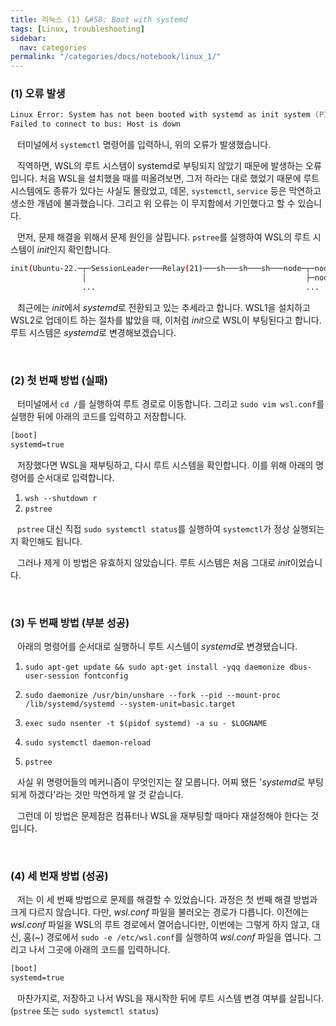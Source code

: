 ```yaml
---
title: 리눅스 (1) &#58; Boot with systemd
tags: [Linux, troubleshooting]
sidebar:
  nav: categories
permalink: "/categories/docs/notebook/linux_1/"
---
```


<div class="article__content" markdown="1">

### (1) 오류 발생

```zsh
Linux Error: System has not been booted with systemd as init system (PID 1)
Failed to connect to bus: Host is down
```

&ensp; 터미널에서 `systemctl` 명령어를 입력하니, 위의 오류가 발생했습니다.

&ensp; 직역하면, WSL의 루트 시스템이 systemd로 부팅되지 않았기 때문에 발생하는 오류입니다. 처음 WSL을 설치했을 때를 떠올려보면, 그저 하라는 대로 했었기 때문에 루트 시스템에도 종류가 있다는 사실도 몰랐었고, 데몬, `systemctl`, `service` 등은 막연하고 생소한 개념에 불과했습니다. 그리고 위 오류는 이 무지함에서 기인했다고 할 수 있습니다.

&ensp; 먼저, 문제 해결을 위해서 문제 원인을 살핍니다. `pstree`를 실행하여 WSL의 루트 시스템이 *init*인지 확인합니다.

```zsh
init(Ubuntu-22.─┬─SessionLeader───Relay(21)───sh───sh───sh───node─┬─node───10*[{node}]
                │                                                 ├─node─┬─node───10*[{node}]
                ...                                               ...
```

&ensp; 최근에는 *init*에서 *systemd*로 전환되고 있는 추세라고 합니다. WSL1을 설치하고 WSL2로 업데이트 하는 절차를 밟았을 때, 이처럼 *init*으로 WSL이 부팅된다고 합니다. 루트 시스템은 *systemd*로 변경해보겠습니다.

<br/>

### (2) 첫 번째 방법 (실패)

&ensp; 터미널에서 `cd /`를 실행하여 루트 경로로 이동합니다. 그리고 `sudo vim wsl.conf`를 실행한 뒤에 아래의 코드를 입력하고 저장합니다.

```txt
[boot]
systemd=true
```

&ensp; 저장했다면 WSL을 재부팅하고, 다시 루트 시스템을 확인합니다. 이를 위해 아래의 명령어를 순서대로 입력합니다.

1. `wsh --shutdown r`
2. `pstree`

&ensp; `pstree` 대신 직접 `sudo systemctl status`를 실행하여 `systemctl`가 정상 실행되는지 확인해도 됩니다.

&ensp; 그러나 제게 이 방법은 유효하지 않았습니다. 루트 시스템은 처음 그대로 *init*이었습니다.

<br/>

### (3) 두 번째 방법 (부분 성공)

&ensp; 아래의 명령어를 순서대로 실행하니 루트 시스템이 *systemd*로 변경됐습니다.

1. `sudo apt-get update && sudo apt-get install -yqq daemonize dbus-user-session fontconfig`

2. `sudo daemonize /usr/bin/unshare --fork --pid --mount-proc /lib/systemd/systemd --system-unit=basic.target`

3. `exec sudo nsenter -t $(pidof systemd) -a su - $LOGNAME`

4. `sudo systemctl daemon-reload`

5. `pstree`

&ensp; 사실 위 명령어들의 메커니즘이 무엇인지는 잘 모릅니다. 어찌 됐든 '*systemd*로 부팅되게 하겠다'라는 것만 막연하게 알 것 같습니다.

&ensp; 그런데 이 방법은 문제점은 컴퓨터나 WSL을 재부팅할 때마다 재설정해야 한다는 것입니다.

<br/>

### (4) 세 번재 방법 (성공)

&ensp; 저는 이 세 번째 방법으로 문제를 해결할 수 있었습니다. 과정은 첫 번째 해결 방법과 크게 다르지 않습니다. 다만, _wsl.conf_ 파일을 불러오는 경로가 다릅니다. 이전에는 _wsl.conf_ 파일을 WSL의 루트 경로에서 열어습니다만, 이번에는 그렇게 하지 않고, 대신, 홈(~) 경로에서 `sudo -e /etc/wsl.conf`를 실행하여 _wsl.conf_ 파일을 엽니다. 그리고 나서 그곳에 아래의 코드를 입력하니다.

```txt
[boot]
systemd=true
```

&ensp; 마찬가지로, 저장하고 나서 WSL을 재시작한 뒤에 루트 시스템 변경 여부를 살핍니다. (`pstree` 또는 `sudo systemctl status`)

</div>
